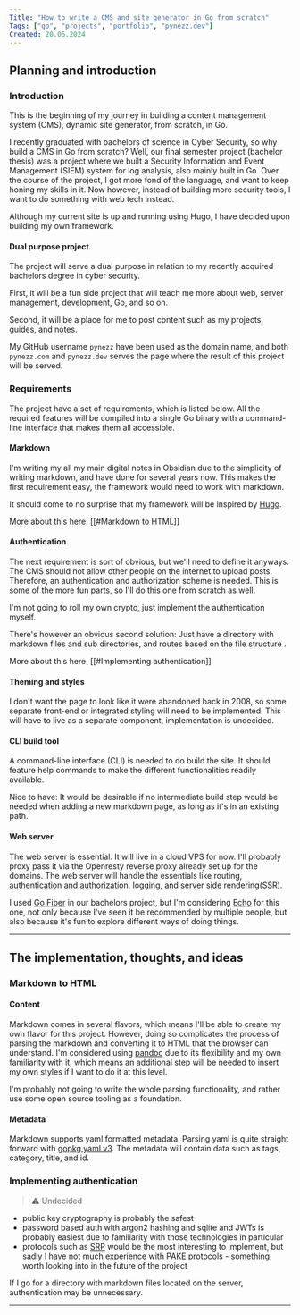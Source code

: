 ```yaml
---
Title: "How to write a CMS and site generator in Go from scratch"
Tags: ["go", "projects", "portfolio", "pynezz.dev"]
Created: 20.06.2024
---
```


## Planning and introduction

### Introduction

This is the beginning of my journey in building a content management system (CMS), dynamic site generator, from scratch, in Go.

I recently graduated with bachelors of science in Cyber Security, so why build a CMS in Go from scratch? Well, our final semester project (bachelor thesis) was a project where we built a Security Information and Event Management (SIEM) system for log analysis, also mainly built in Go. Over the course of the project, I got more fond of the language, and want to keep honing my skills in it. Now however, instead of building more security tools, I want to do something with web tech instead.

Although my current site is up and running using Hugo, I have decided upon building my own framework.

#### Dual purpose project

The project will serve a dual purpose in relation to my recently acquired bachelors degree in cyber security.

First, it will be a fun side project that will teach me more about web, server management, development, Go, and so on.

Second, it will be a place for me to post content such as my projects, guides, and notes.

My GitHub username `pynezz` have been used as the domain name, and both `pynezz.com` and `pynezz.dev` serves the page where the result of this project will be served.

### Requirements

The project have a set of requirements, which is listed below. All the required features will be compiled into a single Go binary with a command-line interface that makes them all accessible.

#### Markdown

I'm writing my all my main digital notes in Obsidian due to the simplicity of writing markdown, and have done for several years now. This makes the first requirement easy, the framework would need to work with markdown.

It should come to no surprise that my framework will be inspired by [Hugo](https://gohugo.io).

More about this here: [[#Markdown to HTML]]

#### Authentication

The next requirement is sort of obvious, but we'll need to define it anyways. The CMS should not allow other people on the internet to upload posts. Therefore, an authentication and authorization scheme is needed. This is some of the more fun parts, so I'll do this one from scratch as well.

I'm not going to roll my own crypto, just implement the authentication myself.

There's however an obvious second solution: Just have a directory with markdown files and sub directories, and routes based on the file structure .

More about this here: [[#Implementing authentication]]

#### Theming and styles

I don't want the page to look like it were abandoned back in 2008, so some separate front-end or integrated styling will need to be implemented. This will have to live as a separate component, implementation is undecided.

#### CLI build tool

A command-line interface (CLI) is needed to do build the site. It should feature help commands to make the different functionalities readily available.

Nice to have:  It would be desirable if no intermediate build step would be needed when adding a new markdown page, as long as it's in an existing path.

#### Web server

The web server is essential. It will live in a cloud VPS for now. I'll probably proxy pass it via the Openresty reverse proxy already set up for the domains. The web server will handle the essentials like routing, authentication and authorization, logging, and server side rendering(SSR).

I used [Go Fiber](https://gofiber.io/) in our bachelors project, but I'm considering [Echo](https://github.com/labstack/echo) for this one, not only because I've seen it be recommended by multiple people, but also because it's fun to explore different ways of doing things.

---

## The implementation, thoughts, and ideas

### Markdown to HTML

#### Content

Markdown comes in several flavors, which means I'll be able to create my own flavor for this project. However, doing so complicates the process of parsing the markdown and converting it to HTML that the browser can understand. I'm considered using [pandoc](https://pandoc.org) due to its flexibility and my own familiarity with it, which means an additional step will be needed to insert my own styles if I want to do it at this level.

I'm probably not going to write the whole parsing functionality, and rather use some open source tooling as a foundation.

#### Metadata

Markdown supports yaml formatted metadata. Parsing yaml is quite straight forward with [gopkg yaml v3](https://pkg.go.dev/gopkg.in/yaml.v3). The metadata will contain data such as tags, category, title, and id.

### Implementing authentication

> ⚠️ Undecided

- public key cryptography is probably the safest
- password based auth with argon2 hashing and sqlite and JWTs is probably easiest due to familiarity with those technologies in particular
- protocols such as [SRP](https://en.wikipedia.org/wiki/Secure_Remote_Password_protocol) would be the most interesting to implement, but sadly I have not much experience with [PAKE](https://en.wikipedia.org/wiki/Password-authenticated_key_agreement) protocols - something worth looking into in the future of the project

If I go for a directory with markdown files located on the server, authentication may be unnecessary.

---
